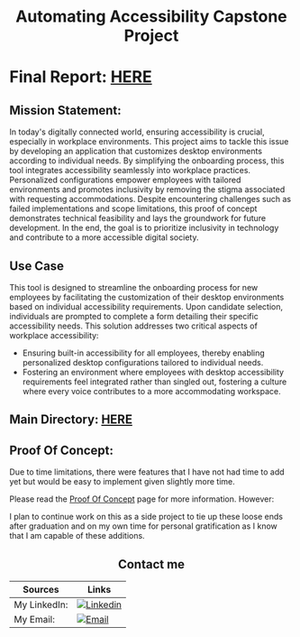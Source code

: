 <div align="center">

# Automating Accessibility Capstone Project

</div>


# Final Report: [HERE](https://github.com/dthomsen116/AccessibilityAutomation/blob/main/Other/Thosmen_Capstone_Report.pdf)

## Mission Statement:

In today's digitally connected world, ensuring accessibility is crucial, especially in workplace environments. This project aims to tackle this issue by developing an application that customizes desktop environments according to individual needs. By simplifying the onboarding process, this tool integrates accessibility seamlessly into workplace practices. Personalized configurations empower employees with tailored environments and promotes inclusivity by removing the stigma associated with requesting accommodations. Despite encountering challenges such as failed implementations and scope limitations, this proof of concept demonstrates technical feasibility and lays the groundwork for future development. In the end, the goal is to prioritize inclusivity in technology and contribute to a more accessible digital society.


## Use Case

This tool is designed to streamline the onboarding process for new employees by facilitating the customization of their desktop environments based on individual accessibility requirements. Upon candidate selection, individuals are prompted to complete a form detailing their specific accessibility needs. This solution addresses two critical aspects of workplace accessibility:

- Ensuring built-in accessibility for all employees, thereby enabling personalized desktop configurations tailored to individual needs.
- Fostering an environment where employees with desktop accessibility requirements feel integrated rather than singled out, fostering a culture where every voice contributes to a more accommodating workspace.


## Main Directory: [HERE](https://github.com/dthomsen116/AccessibilityAutomation/wiki)

## Proof Of Concept:

Due to time limitations, there were features that I have not had time to add yet but would be easy to implement given slightly more time.

Please read the [Proof Of Concept](https://github.com/dthomsen116/AccessibilityAutomation/wiki/Proof-Of-Concept-Warning) page for more information.
However:

I plan to continue work on this as a side project to tie up these loose ends after graduation and on my own time for personal gratification as I know that I am capable of these additions. 
</div>

<div align="center">

## Contact me
| Sources | Links |
|--|--|
| My LinkedIn: | [![Linkedin](https://img.shields.io/badge/LinkedIn-0077B5?style=for-the-badge&logo=linkedin&logoColor=white)](https://www.linkedin.com/in/thomsendavid/) |
| My Email: | [![Email](https://img.shields.io/badge/Gmail-D14836?style=for-the-badge&logo=gmail&logoColor=white)](mailto:dthom.cap24@gmail.com) |

</div>
